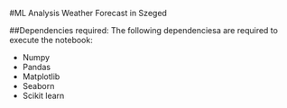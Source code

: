 #ML Analysis Weather Forecast in Szeged

##Dependencies required:
The following dependenciesa are required to execute the notebook:
* Numpy
* Pandas
* Matplotlib
* Seaborn
* Scikit learn
